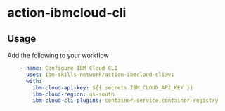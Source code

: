 # action-ibmcloud-cli

## Usage

Add the following to your workflow

```yml
    - name: Configure IBM Cloud CLI
      uses: ibm-skills-network/action-ibmcloud-cli@v1
      with:
        ibm-cloud-api-key: ${{ secrets.IBM_CLOUD_API_KEY }}
        ibm-cloud-region: us-south
        ibm-cloud-cli-plugins: container-service,container-registry
```
